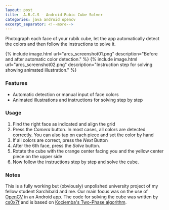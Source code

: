 ```yaml
---
layout: post
title:  A.R.C.S - Android Rubic Cube Solver
categories: java android opencv
excerpt_separator: <!--more-->
---
```


Photograph each face of your rubik cube, let the app automatically detect the
colors and then follow the instructions to solve it.

{% include image.html url="arcs_screenshot01.png" description="Before and after automatic color detection." %}
{% include image.html url="arcs_screenshot02.png" description="Instruction step for solving showing animated illustration." %}

### Features

- Automatic detection or manual input of face colors
- Animated illustrations and instructions for solving step by step


### Usage

1. Find the right face as indicated and align the grid
2. Press the *Camera* button. In most cases, all colors are detected correctly. You can also tap on each piece and set the color by hand
3. If all colors are correct, press the *Next* Button
4. After the 6th face, press the *Solve* button.
5. Rotate the cube with the orange center facing you and the yellow center piece
on the upper side
6. Now follow the instructions step by step and solve the cube.


### Notes

This is a fully working but (obviously) unpolished university project of my
fellow student Sarchibald and me. Our main focus was on the use of
[OpenCV](http://www.opencv.org) in an Android app. The code for solving the cube was
written by [cs0x7f](https://github.com/cs0x7f/min2phase) and is based on
[Kociemba's Two-Phase algorithm](http://kociemba.org/cube.htm).
